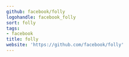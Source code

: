 ```yaml
---
github: facebook/folly
logohandle: facebook_folly
sort: folly
tags:
- facebook
title: folly
website: 'https://github.com/facebook/folly'
---
```

